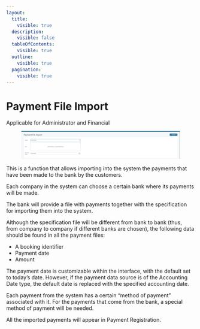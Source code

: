 ```yaml
---
layout:
  title:
    visible: true
  description:
    visible: false
  tableOfContents:
    visible: true
  outline:
    visible: true
  pagination:
    visible: true
---
```


# Payment File Import

Applicable for Administrator and Financial

<figure><img src="../.gitbook/assets/image (5) (1) (1) (1) (1) (1) (1) (1) (1) (1) (1) (1) (1) (1) (1) (1) (1) (1) (1) (1) (1).png" alt=""><figcaption></figcaption></figure>

This is a function that allows importing into the system the payments that have been made to the bank by the customers.

Each company in the system can choose a certain bank where its payments will be made.

The bank will provide a file with payments together with the specification for importing them into the system.

Although the specification file will be different from bank to bank (thus, from company to company if different banks are chosen), the following data should be found in all the payment files:

* A booking identifier
* Payment date
* Amount

The payment date is customizable within the interface, with the default set to today’s date. However, if the payment data source is of the Accounting Date type, the default date is replaced with the specified accounting date.

Each payment from the system has a certain “method of payment” associated with it. For the payments that come from the bank, a special method of payment will be needed.

All the imported payments will appear in Payment Registration.
